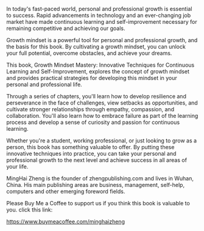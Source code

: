 
In today's fast-paced world, personal and professional growth is essential to success. Rapid advancements in technology and an ever-changing job market have made continuous learning and self-improvement necessary for remaining competitive and achieving our goals.

Growth mindset is a powerful tool for personal and professional growth, and the basis for this book. By cultivating a growth mindset, you can unlock your full potential, overcome obstacles, and achieve your dreams.

This book, Growth Mindset Mastery: Innovative Techniques for Continuous Learning and Self-Improvement, explores the concept of growth mindset and provides practical strategies for developing this mindset in your personal and professional life.

Through a series of chapters, you'll learn how to develop resilience and perseverance in the face of challenges, view setbacks as opportunities, and cultivate stronger relationships through empathy, compassion, and collaboration. You'll also learn how to embrace failure as part of the learning process and develop a sense of curiosity and passion for continuous learning.

Whether you're a student, working professional, or just looking to grow as a person, this book has something valuable to offer. By putting these innovative techniques into practice, you can take your personal and professional growth to the next level and achieve success in all areas of your life.

MingHai Zheng is the founder of zhengpublishing.com and lives in Wuhan, China. His main publishing areas are business, management, self-help, computers and other emerging foreword fields.

Please Buy Me a Coffee to support us if you think this book is valuable to you. click this link:

https://www.buymeacoffee.com/minghaizheng
